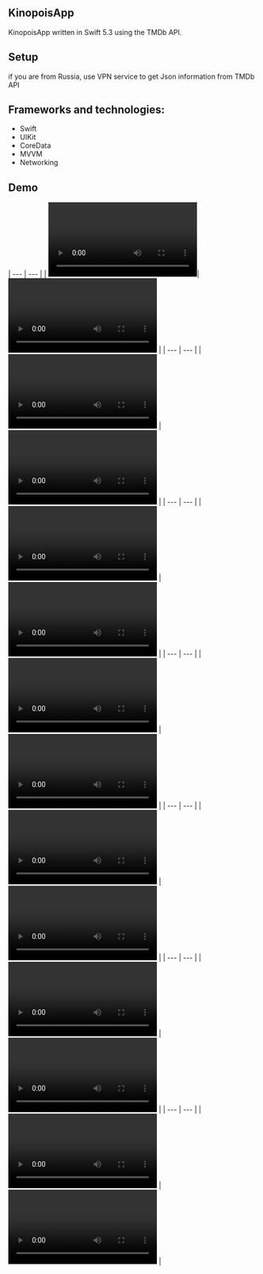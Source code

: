 ## KinopoisApp
KinopoisApp written in Swift 5.3 using the TMDb API.

## Setup
if you are from Russia, use VPN service to get Json information from TMDb API

## Frameworks and technologies:

- Swift
- UIKit
- CoreData
- MVVM
- Networking

## Demo
| --- | --- |
| ![1](https://user-images.githubusercontent.com/122359658/226303069-3a0319ed-f53e-4190-96ab-471182bb3a16.mov)| ![2](https://user-images.githubusercontent.com/122359658/226303367-bb64edf4-5e1b-44a3-9a43-647c46e46369.mov) | 
| --- | --- |
| ![3](https://user-images.githubusercontent.com/122359658/226303489-7e7dec38-d3c2-4c8f-9f7d-f6e476dfc347.mov) | ![4](https://user-images.githubusercontent.com/122359658/226303570-6d3f6d96-7f0e-493d-841f-ed4d0de89f94.mov) |
| --- | --- |
| ![5](https://user-images.githubusercontent.com/122359658/226303680-40360418-5eb5-4595-9f0a-9081ae775577.mov) | ![6](https://user-images.githubusercontent.com/122359658/226303762-b04a6962-4903-4545-ae30-628d6f731a47.mov) |
| --- | --- |
| ![7](https://user-images.githubusercontent.com/122359658/226303781-2127ea54-68c9-4079-846d-64bcdad4f199.mov) | ![8](https://user-images.githubusercontent.com/122359658/226303831-54ec048d-4b8d-4a92-8c42-7af35dd4ecfb.mov) |
| --- | --- |
| ![9](https://user-images.githubusercontent.com/122359658/226303867-00dd43e0-f5bc-4855-b4e7-bf0dd76294ca.mov) | ![10](https://user-images.githubusercontent.com/122359658/226303888-b81241eb-24d5-4bec-8177-c28c544af279.mov) |
| --- | --- |
| ![11](https://user-images.githubusercontent.com/122359658/226303928-d067fc0c-7d8a-4f4d-abcd-7de2b779d34f.mov) | ![12](https://user-images.githubusercontent.com/122359658/226303955-2b930193-c6aa-488d-8592-62b983b353a2.mov) |
| --- | --- |
| ![13](https://user-images.githubusercontent.com/122359658/226303979-ed8af2b7-a974-4c72-b9a4-9ca489375374.mov) | ![14](https://user-images.githubusercontent.com/122359658/226304001-0a58acc5-a154-4320-a395-5b257c757703.mov) |

